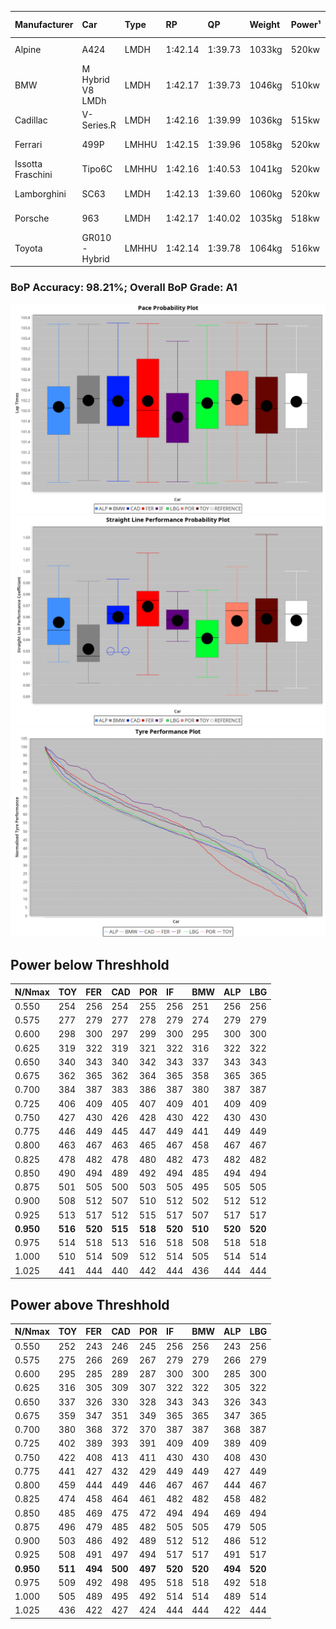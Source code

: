 |Manufacturer|Car|Type|RP|QP|Weight|Power¹|Threshhold|PINC|Power²|E/Stint|AVG Vmax|FDS|RDLC|L/Stint|BOP-Grade|ModelAccuracy|ModelPoints|Match%|
|:-|:-|:-|:-|:-|:-|:-|:-|:-|:-|:-|:-|:-|:-|:-|:-|:-|:-|:-|
|Alpine|A424|LMDH|1:42.14|1:39.73|1033kg|520kw|210.0kph|-5%|494kw|901MJ|291.96kph-311.00kph|-|1.03|33|~A1|81.46%|523|100.00%|
|BMW|M Hybrid V8 LMDh|LMDH|1:42.17|1:39.73|1046kg|510kw|210.0kph|2%|520kw|898MJ|289.40kph-311.30kph|-|1.02|33|~A1|98.60%|1690|100.00%|
|Cadillac|V-Series.R|LMDH|1:42.16|1:39.99|1036kg|515kw|210.0kph|-3%|500kw|882MJ|287.47kph-309.98kph|-|1.02|33|~A1|98.38%|1765|96.66%|
|Ferrari|499P|LMHHU|1:42.15|1:39.96|1058kg|520kw|210.0kph|-5%|494kw|891MJ|290.59kph-311.30kph|190kph|1.03|33|~A1|92.24%|2247|100.00%|
|Issotta Fraschini|Tipo6C|LMHHU|1:42.16|1:40.53|1041kg|520kw|210.0kph|0%|520kw|918MJ|294.95kph-304.81kph|190kph|1.07|33|+A2|66.67%|96|92.42%|
|Lamborghini|SC63|LMDH|1:42.13|1:39.60|1060kg|520kw|210.0kph|0%|520kw|901MJ|290.15kph-306.99kph|-|1.03|33|~A1|96.77%|419|96.63%|
|Porsche|963|LMDH|1:42.17|1:40.02|1035kg|518kw|210.0kph|-4%|497kw|892MJ|288.98kph-310.65kph|-|1.02|33|~A1|96.81%|5438|100.00%|
|Toyota|GR010 - Hybrid|LMHHU|1:42.14|1:39.78|1064kg|516kw|210.0kph|-1%|511kw|906MJ|289.11kph-318.73kph|190kph|1.03|33|~A1|86.04%|1751|100.00%|

### BoP Accuracy: 98.21%; Overall BoP Grade: A1
![PACECHART](./IMG/AUTO.png)
![STRAIGHTLINEPERFORMANCECHART](./IMG/AUTO_sp.png)
![TYREPERFORMANCECHART](./IMG/AUTO_tw.png)

## Power below Threshhold
|N/Nmax|TOY|FER|CAD|POR|IF|BMW|ALP|LBG|
|:-|:-|:-|:-|:-|:-|:-|:-|:-|
|0.550|254|256|254|255|256|251|256|256|
|0.575|277|279|277|278|279|274|279|279|
|0.600|298|300|297|299|300|295|300|300|
|0.625|319|322|319|321|322|316|322|322|
|0.650|340|343|340|342|343|337|343|343|
|0.675|362|365|362|364|365|358|365|365|
|0.700|384|387|383|386|387|380|387|387|
|0.725|406|409|405|407|409|401|409|409|
|0.750|427|430|426|428|430|422|430|430|
|0.775|446|449|445|447|449|441|449|449|
|0.800|463|467|463|465|467|458|467|467|
|0.825|478|482|478|480|482|473|482|482|
|0.850|490|494|489|492|494|485|494|494|
|0.875|501|505|500|503|505|495|505|505|
|0.900|508|512|507|510|512|502|512|512|
|0.925|513|517|512|515|517|507|517|517|
|**0.950**|**516**|**520**|**515**|**518**|**520**|**510**|**520**|**520**|
|0.975|514|518|513|516|518|508|518|518|
|1.000|510|514|509|512|514|505|514|514|
|1.025|441|444|440|442|444|436|444|444|

## Power above Threshhold
|N/Nmax|TOY|FER|CAD|POR|IF|BMW|ALP|LBG|
|:-|:-|:-|:-|:-|:-|:-|:-|:-|
|0.550|252|243|246|245|256|256|243|256|
|0.575|275|266|269|267|279|279|266|279|
|0.600|295|285|289|287|300|300|285|300|
|0.625|316|305|309|307|322|322|305|322|
|0.650|337|326|330|328|343|343|326|343|
|0.675|359|347|351|349|365|365|347|365|
|0.700|380|368|372|370|387|387|368|387|
|0.725|402|389|393|391|409|409|389|409|
|0.750|422|408|413|411|430|430|408|430|
|0.775|441|427|432|429|449|449|427|449|
|0.800|459|444|449|446|467|467|444|467|
|0.825|474|458|464|461|482|482|458|482|
|0.850|485|469|475|472|494|494|469|494|
|0.875|496|479|485|482|505|505|479|505|
|0.900|503|486|492|489|512|512|486|512|
|0.925|508|491|497|494|517|517|491|517|
|**0.950**|**511**|**494**|**500**|**497**|**520**|**520**|**494**|**520**|
|0.975|509|492|498|495|518|518|492|518|
|1.000|505|489|495|492|514|514|489|514|
|1.025|436|422|427|424|444|444|422|444|
